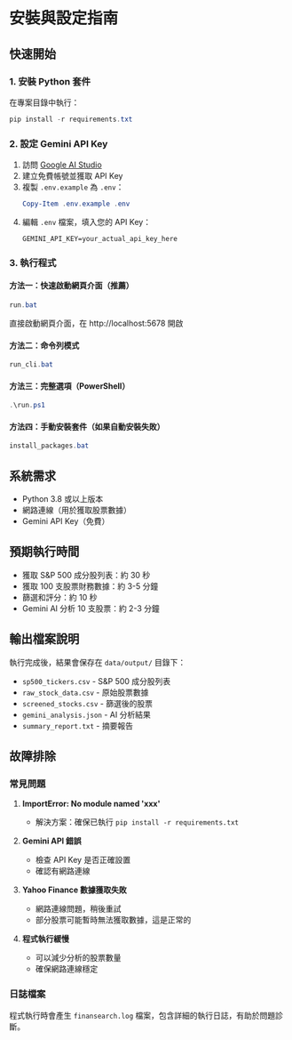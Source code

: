 # 安裝與設定指南

## 快速開始

### 1. 安裝 Python 套件
在專案目錄中執行：

```powershell
pip install -r requirements.txt
```

### 2. 設定 Gemini API Key

1. 訪問 [Google AI Studio](https://aistudio.google.com/)
2. 建立免費帳號並獲取 API Key
3. 複製 `.env.example` 為 `.env`：
   ```powershell
   Copy-Item .env.example .env
   ```
4. 編輯 `.env` 檔案，填入您的 API Key：
   ```
   GEMINI_API_KEY=your_actual_api_key_here
   ```

### 3. 執行程式

#### 方法一：快速啟動網頁介面（推薦）
```powershell
run.bat
```
直接啟動網頁介面，在 http://localhost:5678 開啟

#### 方法二：命令列模式
```powershell
run_cli.bat
```

#### 方法三：完整選項（PowerShell）
```powershell
.\run.ps1
```

#### 方法四：手動安裝套件（如果自動安裝失敗）
```powershell
install_packages.bat
```

## 系統需求

- Python 3.8 或以上版本
- 網路連線（用於獲取股票數據）
- Gemini API Key（免費）

## 預期執行時間

- 獲取 S&P 500 成分股列表：約 30 秒
- 獲取 100 支股票財務數據：約 3-5 分鐘
- 篩選和評分：約 10 秒
- Gemini AI 分析 10 支股票：約 2-3 分鐘

## 輸出檔案說明

執行完成後，結果會保存在 `data/output/` 目錄下：

- `sp500_tickers.csv` - S&P 500 成分股列表
- `raw_stock_data.csv` - 原始股票數據
- `screened_stocks.csv` - 篩選後的股票
- `gemini_analysis.json` - AI 分析結果
- `summary_report.txt` - 摘要報告

## 故障排除

### 常見問題

1. **ImportError: No module named 'xxx'**
   - 解決方案：確保已執行 `pip install -r requirements.txt`

2. **Gemini API 錯誤**
   - 檢查 API Key 是否正確設置
   - 確認有網路連線

3. **Yahoo Finance 數據獲取失敗**
   - 網路連線問題，稍後重試
   - 部分股票可能暫時無法獲取數據，這是正常的

4. **程式執行緩慢**
   - 可以減少分析的股票數量
   - 確保網路連線穩定

### 日誌檔案

程式執行時會產生 `finansearch.log` 檔案，包含詳細的執行日誌，有助於問題診斷。
